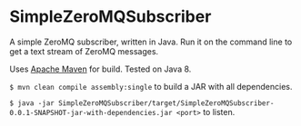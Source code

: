 # SimpleZeroMQSubscriber
A simple ZeroMQ subscriber, written in Java.  Run it on the command line to get a text stream of ZeroMQ messages.

Uses [Apache Maven](https://maven.apache.org) for build.  Tested on Java 8.

`$ mvn clean compile assembly:single` to build a JAR with all dependencies.

`$ java -jar SimpleZeroMQSubscriber/target/SimpleZeroMQSubscriber-0.0.1-SNAPSHOT-jar-with-dependencies.jar <port>` to listen.
